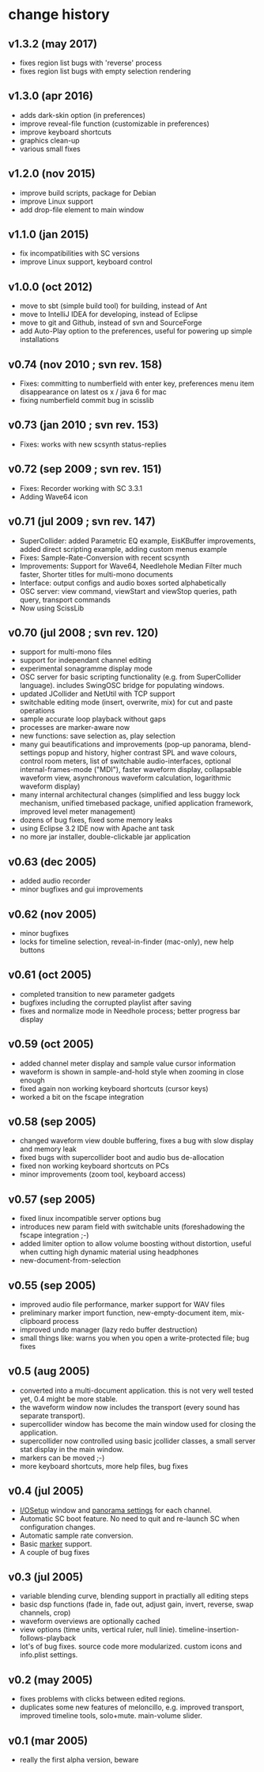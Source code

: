 # change history

## v1.3.2 (may 2017)

 - fixes region list bugs with 'reverse' process
 - fixes region list bugs with empty selection rendering

## v1.3.0 (apr 2016)

 - adds dark-skin option (in preferences)
 - improve reveal-file function (customizable in preferences)
 - improve keyboard shortcuts
 - graphics clean-up
 - various small fixes

## v1.2.0 (nov 2015)

 - improve build scripts, package for Debian
 - improve Linux support
 - add drop-file element to main window

## v1.1.0 (jan 2015)

 - fix incompatibilities with SC versions
 - improve Linux support, keyboard control

## v1.0.0 (oct 2012)

 - move to sbt (simple build tool) for building, instead of Ant
 - move to IntelliJ IDEA for developing, instead of Eclipse
 - move to git and Github, instead of svn and SourceForge
 - add Auto-Play option to the preferences, useful for powering up simple installations

## v0.74 (nov 2010 ; svn rev. 158)

 - Fixes: committing to numberfield with enter key, preferences menu item disappearance on latest os x / java 6 for mac
 - fixing numberfield commit bug in scisslib

## v0.73 (jan 2010 ; svn rev. 153)

 - Fixes: works with new scsynth status-replies

## v0.72 (sep 2009 ; svn rev. 151)

 - Fixes: Recorder working with SC 3.3.1
 - Adding Wave64 icon

## v0.71 (jul 2009 ; svn rev. 147)

 - SuperCollider: added Parametric EQ example, EisKBuffer improvements, added direct scripting example, adding custom menus example
 - Fixes: Sample-Rate-Conversion with recent scsynth
 - Improvements: Support for Wave64, Needlehole Median Filter much faster, Shorter titles for multi-mono documents
 - Interface: output configs and audio boxes sorted alphabetically
 - OSC server: view command, viewStart and viewStop queries, path query, transport commands
 - Now using ScissLib

## v0.70 (jul 2008 ; svn rev. 120)

 - support for multi-mono files
 - support for independant channel editing
 - experimental sonagramme display mode
 - OSC server for basic scripting functionality (e.g. from SuperCollider language). includes SwingOSC bridge for populating windows.
 - updated JCollider and NetUtil with TCP support
 - switchable editing mode (insert, overwrite, mix) for cut and paste operations
 - sample accurate loop playback without gaps
 - processes are marker-aware now
 - new functions: save selection as, play selection
 - many gui beautifications and improvements (pop-up panorama, blend-settings popup and history, higher contrast SPL and wave colours, control room meters, list of switchable audio-interfaces, optional internal-frames-mode ("MDI"), faster waveform display, collapsable waveform view, asynchronous waveform calculation, logarithmic waveform display)
 - many internal architectural changes (simplified and less buggy lock mechanism, unified timebased package, unified application framework, improved level meter management)
 - dozens of bug fixes, fixed some memory leaks
 - using Eclipse 3.2 IDE now with Apache ant task
 - no more jar installer, double-clickable jar application

## v0.63 (dec 2005)

 - added audio recorder
 - minor bugfixes and gui improvements

## v0.62 (nov 2005)

 - minor bugfixes
 - locks for timeline selection, reveal-in-finder (mac-only), new help buttons

## v0.61 (oct 2005)

 - completed transition to new parameter gadgets
 - bugfixes including the corrupted playlist after saving
 - fixes and normalize mode in Needhole process; better progress bar display

## v0.59 (oct 2005)

 - added channel meter display and sample value cursor information
 - waveform is shown in sample-and-hold style when zooming in close enough
 - fixed again non working keyboard shortcuts (cursor keys)
 - worked a bit on the fscape integration

## v0.58 (sep 2005)

 - changed waveform view double buffering, fixes a bug with slow display and memory leak
 - fixed bugs with supercollider boot and audio bus de-allocation
 - fixed non working keyboard shortcuts on PCs
 - minor improvements (zoom tool, keyboard access)

## v0.57 (sep 2005)

 - fixed linux incompatible server options bug
 - introduces new param field with switchable units (foreshadowing the fscape integration ;-)
 - added limiter option to allow volume boosting without distortion, useful when cutting high dynamic material using headphones
 - new-document-from-selection

## v0.55 (sep 2005)

 - improved audio file performance, marker support for WAV files
 - preliminary marker import function, new-empty-document item, mix-clipboard process
 - improved undo manager (lazy redo buffer destruction)
 - small things like: warns you when you open a write-protected file; bug fixes

## v0.5 (aug 2005)

 - converted into a multi-document application. this is not very well tested yet, 0.4 might be more stable.
 - the waveform window now includes the transport (every sound has separate transport).
 - supercollider window has become the main window used for closing the application.
 - supercollider now controlled using basic jcollider classes, a small server stat display in the main window.
 - markers can be moved ;-)
 - more keyboard shortcuts, more help files, bug fixes

## v0.4 (jul 2005)

 - <A HREF="help/IOSetup.html">I/OSetup</A> window and <A HREF="help/ChannelTrack.html">panorama settings</A> for each channel.
 - Automatic SC boot feature. No need to quit and re-launch SC when configuration changes.
 - Automatic sample rate conversion.
 - Basic <A HREF="help/MarkerAxis.html">marker</A> support.
 - A couple of bug fixes

## v0.3 (jul 2005)

 - variable blending curve, blending support in practially all editing steps
 - basic dsp functions (fade in, fade out, adjust gain, invert, reverse, swap channels, crop)
 - waveform overviews are optionally cached
 - view options (time units, vertical ruler, null linie). timeline-insertion-follows-playback
 - lot's of bug fixes. source code more modularized. custom icons and info.plist settings.

## v0.2 (may 2005)

 - fixes problems with clicks between edited regions.
 - duplicates some new features of meloncillo, e.g. improved transport, improved timeline tools, solo+mute. main-volume slider.

## v0.1 (mar 2005)

 - really the first alpha version, beware
